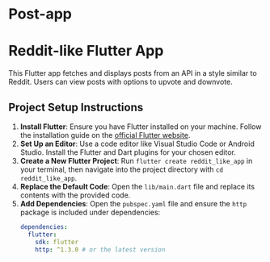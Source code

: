 # Post-app
# Reddit-like Flutter App

This Flutter app fetches and displays posts from an API in a style similar to Reddit. Users can view posts with options to upvote and downvote.

## Project Setup Instructions

1. **Install Flutter**: Ensure you have Flutter installed on your machine. Follow the installation guide on the [official Flutter website](https://flutter.dev/docs/get-started/install).
2. **Set Up an Editor**: Use a code editor like Visual Studio Code or Android Studio. Install the Flutter and Dart plugins for your chosen editor.
3. **Create a New Flutter Project**: Run `flutter create reddit_like_app` in your terminal, then navigate into the project directory with `cd reddit_like_app`.
4. **Replace the Default Code**: Open the `lib/main.dart` file and replace its contents with the provided code.
5. **Add Dependencies**: Open the `pubspec.yaml` file and ensure the `http` package is included under dependencies:
   ```yaml
   dependencies:
     flutter:
       sdk: flutter
       http: ^1.3.0 # or the latest version
